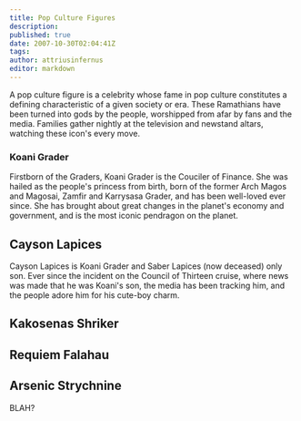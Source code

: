 ```yaml
---
title: Pop Culture Figures
description:
published: true
date: 2007-10-30T02:04:41Z
tags:
author: attriusinfernus
editor: markdown
---
```


A pop culture figure is a celebrity whose fame in pop culture constitutes a defining characteristic of a given society or era. These Ramathians have been turned into gods by the people, worshipped from afar by fans and the media. Families gather nightly at the television and newstand altars, watching these icon's every move.

### Koani Grader

Firstborn of the Graders, Koani Grader is the Couciler of Finance. She was hailed as the people's princess from birth, born of the former Arch Magos and Magosai, Zamfir and Karrysasa Grader, and has been well-loved ever since. She has brought about great changes in the planet's economy and government, and is the most iconic pendragon on the planet.

Cayson Lapices
--------------

Cayson Lapices is Koani Grader and Saber Lapices (now deceased) only son. Ever since the incident on the Council of Thirteen cruise, where news was made that he was Koani's son, the media has been tracking him, and the people adore him for his cute-boy charm.

Kakosenas Shriker
-----------------

Requiem Falahau
---------------

Arsenic Strychnine
------------------

BLAH?